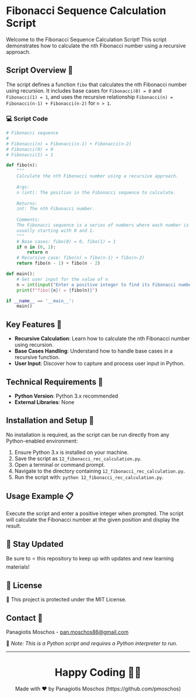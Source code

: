 # Fibonacci Sequence Calculation Script

Welcome to the Fibonacci Sequence Calculation Script! This script demonstrates how to calculate the nth Fibonacci number using a recursive approach.

## Script Overview 📘

The script defines a function `fibo` that calculates the nth Fibonacci number using recursion. It includes base cases for `Fibonacci(0) = 0` and `Fibonacci(1) = 1`, and uses the recursive relationship `Fibonacci(n) = Fibonacci(n-1) + Fibonacci(n-2)` for `n > 1`.

### :computer: Script Code

```python
# Fibonacci sequence
#
# Fibonacci(n) = Fibonacci(n-1) + Fibonacci(n-2)
# Fibonacci(0) = 0
# Fibonacci(1) = 1

def fibo(n):
    """
    Calculate the nth Fibonacci number using a recursive approach.
    
    Args:
    n (int): The position in the Fibonacci sequence to calculate.
    
    Returns:
    int: The nth Fibonacci number.
    
    Comments:
    The Fibonacci sequence is a series of numbers where each number is the sum of the two preceding ones,
    usually starting with 0 and 1.
    """
    # Base cases: fibo(0) = 0, fibo(1) = 1
    if n in (0, 1):
        return n
    # Recursive case: fibo(n) = fibo(n-1) + fibo(n-2)
    return fibo(n - 1) + fibo(n - 2)

def main():
    # Get user input for the value of n
    n = int(input("Enter a positive integer to find its Fibonacci number: "))
    print(f"fibo({n}) = {fibo(n)}")

if __name__ == '__main__':
    main()
```

## Key Features 🌟

- **Recursive Calculation**: Learn how to calculate the nth Fibonacci number using recursion.
- **Base Cases Handling**: Understand how to handle base cases in a recursive function.
- **User Input**: Discover how to capture and process user input in Python.

## Technical Requirements 🔧

- **Python Version**: Python 3.x recommended
- **External Libraries**: None

## Installation and Setup 🚀

No installation is required, as the script can be run directly from any Python-enabled environment:

1. Ensure Python 3.x is installed on your machine.
2. Save the script as `12_fibonacci_rec_calculation.py`.
3. Open a terminal or command prompt.
4. Navigate to the directory containing `12_fibonacci_rec_calculation.py`.
5. Run the script with: `python 12_fibonacci_rec_calculation.py`.

## Usage Example 📋

Execute the script and enter a positive integer when prompted. The script will calculate the Fibonacci number at the given position and display the result.

## 📢 Stay Updated

Be sure to ⭐ this repository to keep up with updates and new learning materials!

## 📄 License

🔐 This project is protected under the MIT License.

## Contact 📧

Panagiotis Moschos - pan.moschos86@gmail.com

🔗 *Note: This is a Python script and requires a Python interpreter to run.*

---

<h1 align=center>Happy Coding 👨‍💻 </h1>

<p align="center">
  Made with ❤️ by Panagiotis Moschos (https://github.com/pmoschos)
</p>
